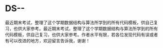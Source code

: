 # DS--
最近期末考试，整理了这个学期数据结构与算法所学到的所有代码模板，供自己复习，也供大家参考。最近期末考试，整理了这个学期数据结构与算法所学到的所有代码模板，供自己复习，也供大家参考。作者水平有限，若各位发现代码有误或者有可以改进的地方，欢迎留言告诉我，谢谢！
